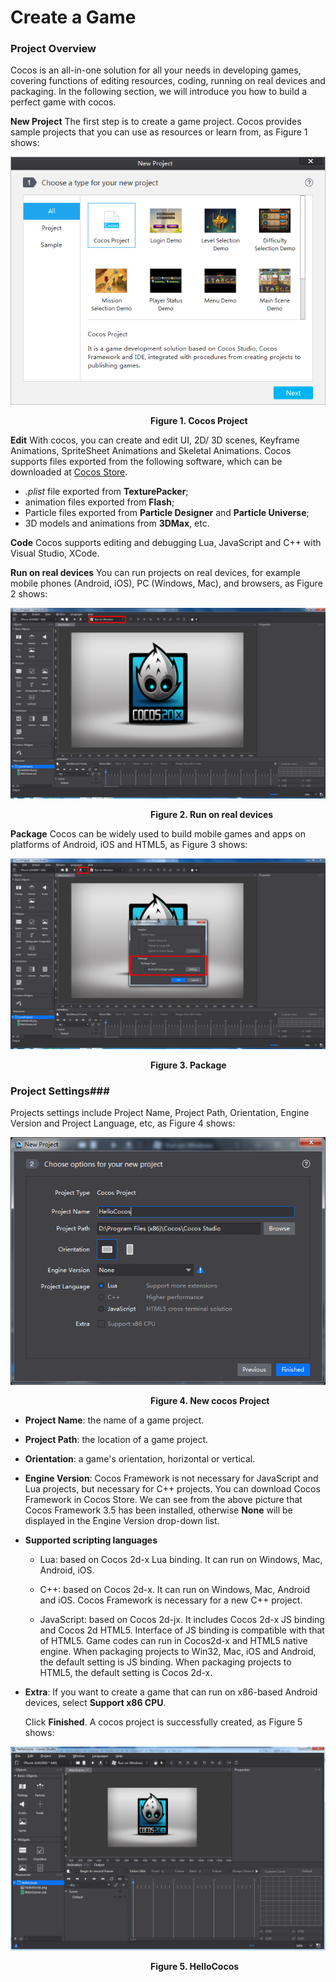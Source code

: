 # Create a Game #

### Project Overview ###

Cocos is an all-in-one solution for all your needs in developing games, covering functions of editing resources, coding, running on real devices and packaging. In the following section, we will introduce you how to build a perfect game with cocos. 

**New Project** The  first step is to create a game project. Cocos provides sample projects that you can use as resources or learn from, as Figure 1 shows:

![image](res_en/image0001.png)

&emsp;&emsp;&emsp;&emsp;&emsp;&emsp;&emsp;&emsp;&emsp;&emsp;&emsp;&emsp;&emsp;&emsp;&emsp;&emsp;**Figure 1. Cocos Project**

**Edit** With cocos, you can create and edit UI, 2D/ 3D scenes, Keyframe Animations, SpriteSheet Animations and Skeletal Animations. Cocos supports files exported from the following software, which can be downloaded at [Cocos Store](http://store.cocos.com/).  

- *.plist* file exported from **TexturePacker**;
- animation files exported from **Flash**;
- Particle files exported from **Particle Designer** and **Particle Universe**; 
- 3D models and animations from **3DMax**, etc. 

**Code** Cocos supports editing and debugging Lua, JavaScript and C++ with Visual Studio, XCode.

**Run on real devices** You can run projects on real devices, for example mobile phones (Android, iOS), PC (Windows, Mac), and browsers, as Figure 2 shows:

![image](res_en/image0003.png)

&emsp;&emsp;&emsp;&emsp;&emsp;&emsp;&emsp;&emsp;&emsp;&emsp;&emsp;&emsp;&emsp;&emsp;&emsp;&emsp;**Figure 2. Run on real devices**

**Package** Cocos can be widely used to build mobile games and apps on platforms of Android, iOS and HTML5, as Figure 3 shows:

![image](res_en/image0004.png)

&emsp;&emsp;&emsp;&emsp;&emsp;&emsp;&emsp;&emsp;&emsp;&emsp;&emsp;&emsp;&emsp;&emsp;&emsp;&emsp;**Figure 3. Package**

### Project Settings###
 
Projects settings include Project Name, Project Path, Orientation, Engine Version and Project Language, etc, as Figure 4 shows:

![image](res_en/image0005.png) 

&emsp;&emsp;&emsp;&emsp;&emsp;&emsp;&emsp;&emsp;&emsp;&emsp;&emsp;&emsp;&emsp;&emsp;&emsp;&emsp;**Figure 4. New cocos Project**

- **Project Name**: the name of a game project. 

- **Project Path**: the location of a game project. 

- **Orientation**: a game's orientation, horizontal or vertical. 

- **Engine Version**: Cocos Framework is not necessary for JavaScript and Lua projects, but necessary for C++ projects.  You can download Cocos Framework in Cocos Store. We can see from the above picture that Cocos Framework 3.5 has been installed, otherwise **None** will be displayed in the Engine Version drop-down list. 

- **Supported scripting languages**

     - Lua: based on Cocos 2d-x Lua binding. It can run on Windows, Mac, Android, iOS. 

    - C++: based on Cocos 2d-x. It can run on Windows, Mac, Android and iOS. Cocos Framework is necessary for a new C++ project. 

    - JavaScript: based on Cocos 2d-jx. It includes Cocos 2d-x JS binding and Cocos 2d HTML5. Interface of JS binding is compatible with that of HTML5. Game codes can run in Cocos2d-x and HTML5 native engine. When packaging projects to Win32, Mac, iOS and Android, the default setting is JS binding. When packaging projects to HTML5, the default setting is Cocos 2d-x. 

- **Extra**: If you want to create a game that can run on x86-based Android devices, select **Support x86 CPU**. 

   Click **Finished**. A cocos project is successfully created, as Figure 5 shows:

![image](res_en/image0007.png)

&emsp;&emsp;&emsp;&emsp;&emsp;&emsp;&emsp;&emsp;&emsp;&emsp;&emsp;&emsp;&emsp;&emsp;&emsp;&emsp;**Figure 5. HelloCocos**
